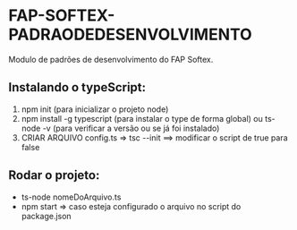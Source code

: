 # FAP-SOFTEX-PADRAODEDESENVOLVIMENTO
Modulo de padrões de desenvolvimento do FAP Softex.

## Instalando o typeScript:
1) npm init (para inicializar o projeto node)
2) npm install -g typescript (para instalar o type de forma global) ou ts-node -v (para verificar a versão ou se já foi instalado)
3) CRIAR ARQUIVO config.ts => tsc --init ==> modificar o script de true para false

## Rodar o projeto:
* ts-node nomeDoArquivo.ts
* npm start => caso esteja configurado o arquivo no script do package.json
